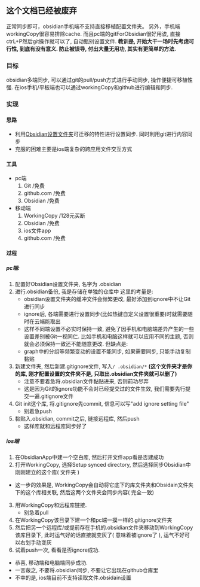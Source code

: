 ## 这个文档已经被废弃
正常同步即可，obsidian手机端不支持直接移植配置文件夹。
另外，手机端workingCopy很容易排除cache. 而且pc端的gitForObsidian很好用诶, 直接ctrL+P然后git操作就可以了, 自动甄别设置文件.
**教训是, 开始大干一场时先考虑可行性, 到底有没有意义. 防止被误导, 付出大量无用功, 其实有更简单的方法.**

### 目标
obsidian多端同步, 可以通过git的pull/push方式进行手动同步, 操作便捷可移植性强. 
在ios手机/平板端也可以通过workingCopy和github进行编辑和同步.

### 实现

#### 思路

- 利用[Obsidian设置文件夹]([[Obsidian操作指南]])可迁移的特性进行设置同步. 同时利用git进行内容同步
- 克服的困难主要是ios端复杂的跨应用文件交互方式

#### 工具
- pc端 
	1. Git /免费
	2. github.com /免费
	3. Obsidian /免费
- 移动端
	1. WorkingCopy /128元买断
	2. Obsidian /免费
	3. ios文件app
	4. github.com /免费

#### 过程
##### pc端:
1. 配置好Obsidian设置文件夹, 名字为 .obsidian
2. 进行.obsidian备份, 我是存储在单独的仓库中
	这里的考量是:
	- obsidian设置文件夹的缓冲文件会频繁更改, 最好添加到ignore中不让Git进行同步
	- ignore后, 各端需要进行设置同步(比如热键自定义设置很重要)时就需要随时在云端能取出
	- 这样不同端设置不必实时保持一致, 避免了因手机和电脑端差异产生的一些设置差别被Git一视同仁. 比如手机和电脑这样就可以应用不同的主题, 否则就会必须保持一致还不能随意更改.
	但缺点是:
	- graph中的分组等频繁变动的设置不能同步, 如果需要同步, 只能手动复制黏贴
3. 新建文件夹, 然后新建.gitignore文件, 写入`/ .obsidian/*`
**(这个文件夹才是你的库, 刚才配置设置的文件夹不是, 只取出.obsidian文件夹就可以删了)**
	- 注意不要着急将.obsidian文件黏贴进来, 否则前功尽弃
	- 这是因为Git的ignore功能不会对已经提交过的文件生效, 我们需要先行提交一遍.gitignore文件
4. Git init这个库, 将.gitignore先commit, 信息可以写"add ignore setting file"
	- 别着急push
5. 黏贴入.obsidian, commit之后, 链接远程库, 然后push
	- 这样库就和远程库同步好了

##### ios端
1. 在ObsidianApp中建一个空白库, 然后打开文件app看是否建成功
2. 打开WorkingCopy, 选择Setup synced directory, 然后选择同步Obsidian中刚刚建立的这个库( 文件夹 )
 - 这一步的效果是, WorkingCopy会自动将它底下的库文件夹和Obsidain文件夹下的这个库相关联, 然后这两个文件夹会同步内容( 完全一致)
3. 用WorkingCopy和远程库链接. 
	- 别急着pull
4. 在WorkingCopy该目录下建一个和pc端一摸一样的.gitignore文件夹
5. 然后把另一个远程库/或提前存在手机的.obsidian文件夹移动到WorkingCopy该库目录下, 此时运气好的话直接就变灰了( 意味着被ignore了 ), 运气不好可以右划手动变灰
6. 试着push一次, 看看是否ignore成功. 
 - 恭喜, 移动端和电脑端同步成功.
 - 一言蔽之, 不要将.obsidian同步, 不要让它出现在github仓库里
 - 不幸的是, ios端目前不支持读取文件.obsidain设置